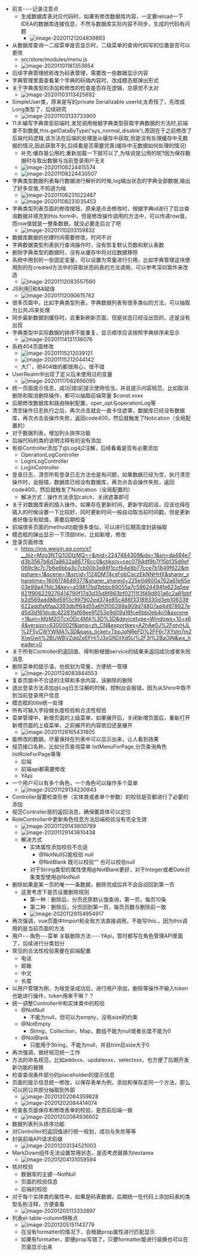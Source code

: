 - 前言----记录注意点
  - 生成数据库表对应代码时，如果有修改数据库内容，一定要reload一下IDEA的数据库连接信息，不然与数据库实际内容不同步，生成的代码有问题
    - ![image-20201121204839893](onlinehospital.assets/image-20201121204839893.png)
- 从数据库查询一二级菜单是否显示时，二级菜单的查询代码写的位置是否可以更改
  - src/store/modules/menu.js
  - ![image-20201101181353654](onlinehospital.assets/image-20201101181353654.png)
- 后续字典管理统称改为码表管理，需要改一些数据显示内容
- 字典管理里面查看某个字典的码值内容时，改成模态框弹出形式
- 关于字典类型的添加和修改的检查是否存在逻辑，总感觉不太对
  - ![image-20201103113425692](onlinehospital.assets/image-20201103113425692.png)
- SimpleUser类，原来是写的private Serializable userId;太奇怪了，先改成Long类型了，后续研究
  - ![image-20201103133733900](onlinehospital.assets/image-20201103133733900.png)
- 11.8:编写字典类型前端时,发现调用根据字典类型获取字典数据的方法时,前端拿不到数据,this.getDataByType('sys_normal_disable'),原因在于之前修改了后端代码逻辑,该方法在后端的处理是从缓存中获取,但是没有处理缓存中无数据的情况,因此获取不到,后续看是否需要完善(缓存中无数据如何处理的情况)
  - 补充:缓存是公用的,重新加载一下就可以了,为啥说是公用的呢?因为保存数据时与取出数据与当前登录用户无关
  - ![image-20201108224415574](onlinehospital.assets/image-20201108224415574.png)
  - ![image-20201108224430507](onlinehospital.assets/image-20201108224430507.png)
- 字典类型数据列表每行数据进行解析的时候,log输出状态的字典全部数据,输出了好多空值,不知道为啥
  - ![image-20201108231022487](onlinehospital.assets/image-20201108231022487.png)
  - ![image-20201108231035453](onlinehospital.assets/image-20201108231035453.png)
- 字典类型列表页面的修改按钮，原来是点击修改时，根据字典id进行了后台查询数据并填充到this.form中，但是修改操作调用的方法中，可以传递row值，而row值就是一整条数据，就没必要走后台了吧
  - ![image-20201110203159832](onlinehospital.assets/image-20201110203159832.png)
- 数据库数据的创建时间需要修改，时间不对
- 字典数据类型列表执行查询操作时，没有恢复默认页数和默认条数
- 删除字典类型的数据时，没有从缓存中将对应数据移除
- 系统中用到的一些固定变量，可以设置为常量进行引用，比如字典管理这块使用到的在created方法中的获取状态码表的方法调用，可以参考深圳案件来改造
  - ![image-20201112083557560](onlinehospital.assets/image-20201112083557560.png)
- JS利用||和&&赋值
  - ![image-20201112090615762](onlinehospital.assets/image-20201112090615762.png)
- 很多页面中，比如字典类型列表，字典数据列表有很多类似的方法，可以抽取为公共JS来处理
- 同步最新数据到缓存时，会重新刷新页面，但是状态已经没出现的，还是没有出现
- 字典类型中实际数据的排序不能重复，显示顺序应该按照字典排序来显示
  - ![image-20201114131136076](onlinehospital.assets/image-20201114131136076.png)
- 系统404页面修改
  - ![image-20201115212039121](onlinehospital.assets/image-20201115212039121.png)
  - ![image-20201115212044142](onlinehospital.assets/image-20201115212044142.png)
  - 大厂，把404做的都很用心，很不错
- UserRealm中出现了定义后未使用过的变量
  - ![image-20201117082656095](onlinehospital.assets/image-20201117082656095.png)
- 统一页面提示信息，成功|错误|提示使用恰当，并且提示内容规范，比如取消删除和取消删除操作，都可以抽取前端常量  $const.xxxx
- 后期修改数据库和路由映射配置，oper_opt与operationLog等
- 清空操作日志执行之后，再次点击就会一直卡住遮罩，数据库已经没有数据库，再次点击会操作失败，返回code400，然后就触发了Notication（全局配置的）
- 对于数据列表，增加列头排序功能
- 后端代码的类的说明注释有的没有添加
- 有些Controller添加了@Log4j2注解，后续看看是否有必要添加
  - OperationLogController
  - LoginLogController
  - LoginController
- 登录日志，清空所有登录日志方法也是有问题，如果数据已经为空，执行清空操作时，会报错，数据库已经没有数据库，再次点击会操作失败，返回code400，然后就触发了Notication（全局配置的）
  - 解决方式：操作方法添加catch，关闭遮罩即可
- 关于对数据库表的插入操作，如果存在更新时间，更新字段的话，应该也得在插入的时候设置一下比较好，同时更新时间一般自动取当前时间戳，但是更新者好像没有赋值，需要后期检查
- 前端很多页面的method功能很多类似，可以进行后期高度封装抽取
- 模态框的弹出显示一下顶部title，比如新增，修改
- 登录页面修改
  - https://mp.weixin.qq.com/s?__biz=Mzg3NTQ1ODIzMQ==&mid=2247484309&idx=1&sn=da484e7d3b3567b6d7a8632a86776cc0&chksm=cec0784df9b7f15bf35d9ef069c9c7c7b6e6bba3c7cb00b3e86f1ccfb4e8b77cce7b1849f622&mpshare=1&scene=1&srcid=1124DM74csFobCoczEkNNHHX&sharer_sharetime=1606174649377&sharer_shareid=225e0d600a762a61e65e03e99a47fdc3&key=a59817bd1bbbc69055a7c58624494fe623a5ee821f906229276414790f17d3d35d8f863bf02111f3f49d851a6c2a81bbfb2d569add88d5913c997902ed374e85c486f33189330d3eb106339622addfa6faa3393dbff64d55a6f0f00289a909d74807ad4d978927ed5d3d161dcdc42261faf68ee91253e9d09a16fce6bb0eb4c0&ascene=1&uin=MzM2OTcxODc4MA%3D%3D&devicetype=Windows+10+x64&version=6300002f&lang=zh_CN&exportkey=A2hAe0J%2FotyHJL%2F5yCWYWMA%3D&pass_ticket=TbpJqNReFD%2FF6r7XYstn7m2XIwGwli%2BUWBVZddZeEFHiTJ3xGNDIXd5U%2F3l%2BaOjN&wx_header=0
- 关于所有Controller的返回值，得判断根据service的结果来返回成功或者失败消息
- 删除菜单的提示语，也规划为常量，方便统一管理
  - ![image-20201124083844553](onlinehospital.assets/image-20201124083844553.png)
- 复查页面中不合适的注释和多余内容，该删除的删除
- 退出登录方法添加@Log日志注解的时候，控制台会报错，因为从Shiro中取不到当前登录用户信息
- 模态框的title统一处理
- 所有可输入字段做长度校验和合法性校验
- 菜单管理中，新增页面的上级菜单，如果展开后，关闭新增页面后，重新打开新增页面的上级菜单，之前展开的内容依旧还是展开
  - ![image-20201128165431805](onlinehospital.assets/image-20201128165431805.png)
- 能修改的数据，尽量保持在列表中可以显示出来，让人看到效果
- 规范接口名称，比如分页查询菜单 listMenuForPage,分页查询角色listRoleForPage等等
  - 后端
  - 前端api都需要修改
  - YApi
- 一个用户可以有多个角色，一个角色可以操作多个菜单
  - ![image-20201129134230943](onlinehospital.assets/image-20201129134230943.png)
- Controller层要检查形参（实体类或者单个参数）的校验是否都进行了必要的添加
- 规范Controller层的返回消息，确保要具体可以定位
- RoleController中更新角色信息方法后端校验没有完全生效
  - ![image-20201129143800789](onlinehospital.assets/image-20201129143800789.png)
  - ![image-20201129143810438](onlinehospital.assets/image-20201129143810438.png)
  - 解决方式
    - 实体属性添加校验不合适
      - @NotNull只能校验   null
      - @NotBlank 既可以校验“”  也可以校验null
    - 对于String类型的属性使用@NotBlank更好，对于Integer或者Date对象类型使用@NotNull
- 删除如果是某一页的唯一一条数据，删除完成后并不会自动回到第一页
  - 这里考虑下是否设置删除规则
    - 第一种：删除后，分页还原默认值查询，第一页，每页10条
    - 第二种：删除后，分页回到第一页，每页页数与删除前一致
    - ![image-20201129154954917](onlinehospital.assets/image-20201129154954917.png)
- 再次强调，vue页面中Import和全局方法直接调用，不能写this.，因为this调用的是当前页面的方法
- 用户---角色---菜单   关联删除方法----YApi，暂时都写在角色管理API里面了，后续进行分类划分
- 常见的合法性校验需要在前端配置
  - 电话
  - 邮箱
  - 中文
  - 长度
- 以用户管理为例，为啥登录成功后，进行用户添加，删除等操作不输入token也能进行操作，token用来干嘛？？
- 统一调整Controller中和实体类中的校验
  - @NotNull
    - 不能为null，但可以为empty，没有size的约束
  - @NotEmpty
    - String，Collection，Map，数组不能为null或者长度不能为0
  - @NotBlank
    - 只能用于String，不能为null，并且trim后size大于0
- 再次强调，做好规范统一工作
- 方法的命名规范，比如addxxx、updatexxx，selectxxx，也方便了后期开发新功能的替换
- 检查查询条件部分的placeholder的提示信息
- 页面的提示信息统一修改，以保存表单为例，添加和保存走同一个方法，那么可以把公共部分抽取到外部
  - ![image-20201202084359828](onlinehospital.assets/image-20201202084359828.png)
  - ![image-20201202084414074](onlinehospital.assets/image-20201202084414074.png)
- 检查各页面保存和修改表单的校验，是否前后端一致
  - ![image-20201202084936602](onlinehospital.assets/image-20201202084936602.png)
- 数据列表列头排序功能
- 对Controller的返回值进行统一规划，成功与失败等等
- 封装前端API请求前缀
  - ![image-20201203134521003](onlinehospital.assets/image-20201203134521003.png)
- MarkDown组件无法设置禁用状态，是否考虑替换为textarea
  - ![image-20201204131059594](C:\Users\Administrator\AppData\Roaming\Typora\typora-user-images\image-20201204131059594.png)
- 核对校验
  - 数据库的主键--NotNull
  - 页面的校验信息
  - 后端的校验
- 对于每个实体类的属性中，如果是码表数据，后期统一在代码上添加码表的类型名称注释，方便查看
  - ![image-20201205113332897](C:\Users\Administrator\AppData\Roaming\Typora\typora-user-images\image-20201205113332897.png)
- 列表el-table-column特殊点
  - ![image-20201205151143779](C:\Users\Administrator\AppData\Roaming\Typora\typora-user-images\image-20201205151143779.png)
  - 在没有formatter的情况下，会根据prop属性进行匹配显示
  - 如果有formatter，即便prop写错了，只要formatter能进行装换也可以在页面显示出来

